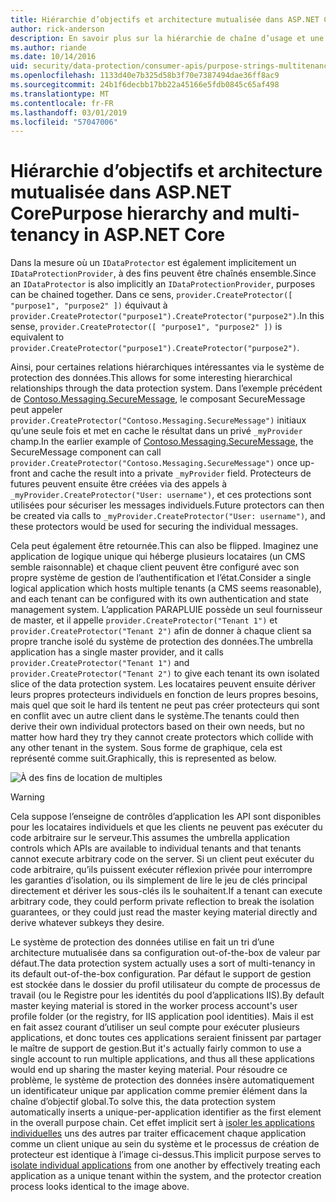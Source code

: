 ```yaml
---
title: Hiérarchie d’objectifs et architecture mutualisée dans ASP.NET Core
author: rick-anderson
description: En savoir plus sur la hiérarchie de chaîne d’usage et une architecture mutualisée par rapport à l’API de Protection des données ASP.NET Core.
ms.author: riande
ms.date: 10/14/2016
uid: security/data-protection/consumer-apis/purpose-strings-multitenancy
ms.openlocfilehash: 1133d40e7b325d58b3f70e7387494dae36ff8ac9
ms.sourcegitcommit: 24b1f6decbb17bb22a45166e5fdb0845c65af498
ms.translationtype: MT
ms.contentlocale: fr-FR
ms.lasthandoff: 03/01/2019
ms.locfileid: "57047006"
---
```

# <a name="purpose-hierarchy-and-multi-tenancy-in-aspnet-core"></a><span data-ttu-id="c9b07-103">Hiérarchie d’objectifs et architecture mutualisée dans ASP.NET Core</span><span class="sxs-lookup"><span data-stu-id="c9b07-103">Purpose hierarchy and multi-tenancy in ASP.NET Core</span></span>

<span data-ttu-id="c9b07-104">Dans la mesure où un `IDataProtector` est également implicitement un `IDataProtectionProvider`, à des fins peuvent être chaînés ensemble.</span><span class="sxs-lookup"><span data-stu-id="c9b07-104">Since an `IDataProtector` is also implicitly an `IDataProtectionProvider`, purposes can be chained together.</span></span> <span data-ttu-id="c9b07-105">Dans ce sens, `provider.CreateProtector([ "purpose1", "purpose2" ])` équivaut à `provider.CreateProtector("purpose1").CreateProtector("purpose2")`.</span><span class="sxs-lookup"><span data-stu-id="c9b07-105">In this sense, `provider.CreateProtector([ "purpose1", "purpose2" ])` is equivalent to `provider.CreateProtector("purpose1").CreateProtector("purpose2")`.</span></span>

<span data-ttu-id="c9b07-106">Ainsi, pour certaines relations hiérarchiques intéressantes via le système de protection des données.</span><span class="sxs-lookup"><span data-stu-id="c9b07-106">This allows for some interesting hierarchical relationships through the data protection system.</span></span> <span data-ttu-id="c9b07-107">Dans l’exemple précédent de [Contoso.Messaging.SecureMessage](xref:security/data-protection/consumer-apis/purpose-strings#data-protection-contoso-purpose), le composant SecureMessage peut appeler `provider.CreateProtector("Contoso.Messaging.SecureMessage")` initiaux qu’une seule fois et met en cache le résultat dans un privé `_myProvider` champ.</span><span class="sxs-lookup"><span data-stu-id="c9b07-107">In the earlier example of [Contoso.Messaging.SecureMessage](xref:security/data-protection/consumer-apis/purpose-strings#data-protection-contoso-purpose), the SecureMessage component can call `provider.CreateProtector("Contoso.Messaging.SecureMessage")` once up-front and cache the result into a private `_myProvider` field.</span></span> <span data-ttu-id="c9b07-108">Protecteurs de futures peuvent ensuite être créées via des appels à `_myProvider.CreateProtector("User: username")`, et ces protections sont utilisées pour sécuriser les messages individuels.</span><span class="sxs-lookup"><span data-stu-id="c9b07-108">Future protectors can then be created via calls to `_myProvider.CreateProtector("User: username")`, and these protectors would be used for securing the individual messages.</span></span>

<span data-ttu-id="c9b07-109">Cela peut également être retournée.</span><span class="sxs-lookup"><span data-stu-id="c9b07-109">This can also be flipped.</span></span> <span data-ttu-id="c9b07-110">Imaginez une application de logique unique qui héberge plusieurs locataires (un CMS semble raisonnable) et chaque client peuvent être configuré avec son propre système de gestion de l’authentification et l’état.</span><span class="sxs-lookup"><span data-stu-id="c9b07-110">Consider a single logical application which hosts multiple tenants (a CMS seems reasonable), and each tenant can be configured with its own authentication and state management system.</span></span> <span data-ttu-id="c9b07-111">L’application PARAPLUIE possède un seul fournisseur de master, et il appelle `provider.CreateProtector("Tenant 1")` et `provider.CreateProtector("Tenant 2")` afin de donner à chaque client sa propre tranche isolé du système de protection des données.</span><span class="sxs-lookup"><span data-stu-id="c9b07-111">The umbrella application has a single master provider, and it calls `provider.CreateProtector("Tenant 1")` and `provider.CreateProtector("Tenant 2")` to give each tenant its own isolated slice of the data protection system.</span></span> <span data-ttu-id="c9b07-112">Les locataires peuvent ensuite dériver leurs propres protecteurs individuels en fonction de leurs propres besoins, mais quel que soit le hard ils tentent ne peut pas créer protecteurs qui sont en conflit avec un autre client dans le système.</span><span class="sxs-lookup"><span data-stu-id="c9b07-112">The tenants could then derive their own individual protectors based on their own needs, but no matter how hard they try they cannot create protectors which collide with any other tenant in the system.</span></span> <span data-ttu-id="c9b07-113">Sous forme de graphique, cela est représenté comme suit.</span><span class="sxs-lookup"><span data-stu-id="c9b07-113">Graphically, this is represented as below.</span></span>

![À des fins de location de multiples](purpose-strings-multitenancy/_static/purposes-multi-tenancy.png)

>[!WARNING]
> <span data-ttu-id="c9b07-115">Cela suppose l’enseigne de contrôles d’application les API sont disponibles pour les locataires individuels et que les clients ne peuvent pas exécuter du code arbitraire sur le serveur.</span><span class="sxs-lookup"><span data-stu-id="c9b07-115">This assumes the umbrella application controls which APIs are available to individual tenants and that tenants cannot execute arbitrary code on the server.</span></span> <span data-ttu-id="c9b07-116">Si un client peut exécuter du code arbitraire, qu’ils puissent exécuter réflexion privée pour interrompre les garanties d’isolation, ou ils simplement de lire le jeu de clés principal directement et dériver les sous-clés ils le souhaitent.</span><span class="sxs-lookup"><span data-stu-id="c9b07-116">If a tenant can execute arbitrary code, they could perform private reflection to break the isolation guarantees, or they could just read the master keying material directly and derive whatever subkeys they desire.</span></span>

<span data-ttu-id="c9b07-117">Le système de protection des données utilise en fait un tri d’une architecture mutualisée dans sa configuration out-of-the-box de valeur par défaut.</span><span class="sxs-lookup"><span data-stu-id="c9b07-117">The data protection system actually uses a sort of multi-tenancy in its default out-of-the-box configuration.</span></span> <span data-ttu-id="c9b07-118">Par défaut le support de gestion est stockée dans le dossier du profil utilisateur du compte de processus de travail (ou le Registre pour les identités du pool d’applications IIS).</span><span class="sxs-lookup"><span data-stu-id="c9b07-118">By default master keying material is stored in the worker process account's user profile folder (or the registry, for IIS application pool identities).</span></span> <span data-ttu-id="c9b07-119">Mais il est en fait assez courant d’utiliser un seul compte pour exécuter plusieurs applications, et donc toutes ces applications seraient finissent par partager le maître de support de gestion.</span><span class="sxs-lookup"><span data-stu-id="c9b07-119">But it's actually fairly common to use a single account to run multiple applications, and thus all these applications would end up sharing the master keying material.</span></span> <span data-ttu-id="c9b07-120">Pour résoudre ce problème, le système de protection des données insère automatiquement un identificateur unique par application comme premier élément dans la chaîne d’objectif global.</span><span class="sxs-lookup"><span data-stu-id="c9b07-120">To solve this, the data protection system automatically inserts a unique-per-application identifier as the first element in the overall purpose chain.</span></span> <span data-ttu-id="c9b07-121">Cet effet implicit sert à [isoler les applications individuelles](xref:security/data-protection/configuration/overview#per-application-isolation) uns des autres par traiter efficacement chaque application comme un client unique au sein du système et le processus de création de protecteur est identique à l’image ci-dessus.</span><span class="sxs-lookup"><span data-stu-id="c9b07-121">This implicit purpose serves to [isolate individual applications](xref:security/data-protection/configuration/overview#per-application-isolation) from one another by effectively treating each application as a unique tenant within the system, and the protector creation process looks identical to the image above.</span></span>
